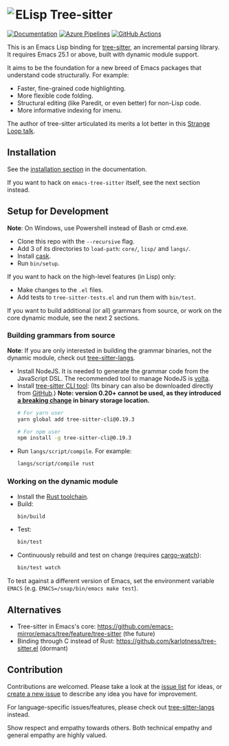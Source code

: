 # ELisp Tree-sitter <img src="doc/static/img/emacs-tree-sitter-96x96.png" align="left">
[![Documentation](https://img.shields.io/badge/documentation-latest-blue)](https://emacs-tree-sitter.github.io/)
[![Azure Pipelines](https://dev.azure.com/emacs-tree-sitter/elisp-tree-sitter/_apis/build/status/ci?branchName=master&label=build&api-version=6.0-preview.1)](https://dev.azure.com/emacs-tree-sitter/elisp-tree-sitter/_build/latest?definitionId=1&branchName=master)
[![GitHub Actions](https://github.com/emacs-tree-sitter/elisp-tree-sitter/actions/workflows/main.yml/badge.svg)](https://github.com/emacs-tree-sitter/elisp-tree-sitter/actions/workflows/main.yml)

This is an Emacs Lisp binding for [tree-sitter](https://tree-sitter.github.io/tree-sitter/), an incremental parsing library. It requires Emacs 25.1 or above, built with dynamic module support.

It aims to be the foundation for a new breed of Emacs packages that understand code structurally. For example:
- Faster, fine-grained code highlighting.
- More flexible code folding.
- Structural editing (like Paredit, or even better) for non-Lisp code.
- More informative indexing for imenu.

The author of tree-sitter articulated its merits a lot better in this [Strange Loop talk](https://www.thestrangeloop.com/2018/tree-sitter---a-new-parsing-system-for-programming-tools.html).

## Installation

See the [installation section](https://emacs-tree-sitter.github.io/installation/) in the documentation.

If you want to hack on `emacs-tree-sitter` itself, see the next section instead.

## Setup for Development
**Note**: On Windows, use Powershell instead of Bash or cmd.exe.

- Clone this repo with the `--recursive` flag.
- Add 3 of its directories to `load-path`: `core/`, `lisp/` and `langs/`.
- Install [cask](https://cask.readthedocs.io).
- Run `bin/setup`.

If you want to hack on the high-level features (in Lisp) only:
- Make changes to the `.el` files.
- Add tests to `tree-sitter-tests.el` and run them with `bin/test`.

If you want to build additional (or all) grammars from source, or work on the core dynamic module, see the next 2 sections.

### Building grammars from source

**Note**: If you are only interested in building the grammar binaries, not the dynamic module, check out [tree-sitter-langs](https://github.com/emacs-tree-sitter/tree-sitter-langs#building-grammars-from-source).

- Install NodeJS. It is needed to generate the grammar code from the JavaScript DSL. The recommended tool to manage NodeJS is [volta](https://volta.sh/).
- Install [tree-sitter CLI tool](https://tree-sitter.github.io/tree-sitter/creating-parsers#installation): (Its binary can also be downloaded directly from [GitHub](https://github.com/tree-sitter/tree-sitter/releases).) **Note: version 0.20+ cannot be used, as they introduced [a breaking change](https://github.com/tree-sitter/tree-sitter/pull/1157) in binary storage location.**
    ```bash
    # For yarn user
    yarn global add tree-sitter-cli@0.19.3

    # For npm user
    npm install -g tree-sitter-cli@0.19.3
    ```
- Run `langs/script/compile`. For example:
    ```bash
    langs/script/compile rust
    ```

### Working on the dynamic module

- Install the [Rust toolchain](https://rustup.rs/).
- Build:
    ```bash
    bin/build
    ```
- Test:
    ```bash
    bin/test
    ```
- Continuously rebuild and test on change (requires [cargo-watch](https://github.com/passcod/cargo-watch)):
    ```bash
    bin/test watch
    ```

To test against a different version of Emacs, set the environment variable `EMACS` (e.g. `EMACS=/snap/bin/emacs make test`).

## Alternatives

- Tree-sitter in Emacs's core: https://github.com/emacs-mirror/emacs/tree/feature/tree-sitter (the future)
- Binding through C instead of Rust: https://github.com/karlotness/tree-sitter.el (dormant)

## Contribution

Contributions are welcomed. Please take a look at the [issue list](https://github.com/emacs-tree-sitter/elisp-tree-sitter/issues) for ideas, or [create a new issue](https://github.com/emacs-tree-sitter/elisp-tree-sitter/issues/new) to describe any idea you have for improvement.

For language-specific issues/features, please check out [tree-sitter-langs](https://github.com/emacs-tree-sitter/tree-sitter-langs) instead.

Show respect and empathy towards others. Both technical empathy and general empathy are highly valued.
